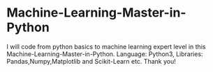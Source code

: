 # Machine-Learning-Master-in-Python
I will code from python basics to machine learning expert level in this Machine-Learning-Master-in-Python.
Language: Python3, Libraries: Pandas,Numpy,Matplotlib and Scikit-Learn etc.
Thank you!
